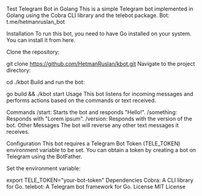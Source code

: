 Test Telegram Bot in Golang
This is a simple Telegram bot implemented in Golang using the Cobra CLI library and the telebot package. Bot: t.me/hetmanruslan_bot

Installation
To run this bot, you need to have Go installed on your system. You can install it from here.

Clone the repository:

git clone https://github.com/HetmanRuslan/kbot.git
Navigate to the project directory:

cd ./kbot
Build and run the bot:

go build && ./kbot start
Usage
This bot listens for incoming messages and performs actions based on the commands or text received.

Commands
/start: Starts the bot and responds "Hello!".
/something: Responds with "Lorem ipsum".
/version: Responds with the version of the bot.
Other Messages
The bot will reverse any other text messages it receives.

Configuration
This bot requires a Telegram Bot Token (TELE_TOKEN) environment variable to be set. You can obtain a token by creating a bot on Telegram using the BotFather.

Set the environment variable:

export TELE_TOKEN="your-bot-token"
Dependencies
Cobra: A CLI library for Go.
telebot: A Telegram bot framework for Go.
License
MIT License